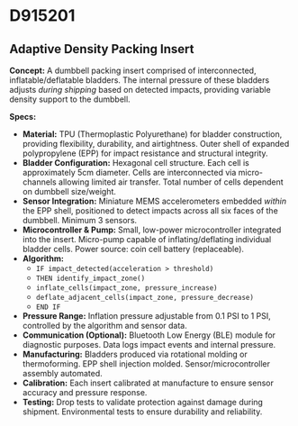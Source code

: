 # D915201

## Adaptive Density Packing Insert

**Concept:** A dumbbell packing insert comprised of interconnected, inflatable/deflatable bladders. The internal pressure of these bladders adjusts *during shipping* based on detected impacts, providing variable density support to the dumbbell.

**Specs:**

*   **Material:** TPU (Thermoplastic Polyurethane) for bladder construction, providing flexibility, durability, and airtightness.  Outer shell of expanded polypropylene (EPP) for impact resistance and structural integrity.
*   **Bladder Configuration:**  Hexagonal cell structure. Each cell is approximately 5cm diameter.  Cells are interconnected via micro-channels allowing limited air transfer. Total number of cells dependent on dumbbell size/weight.
*   **Sensor Integration:**  Miniature MEMS accelerometers embedded *within* the EPP shell, positioned to detect impacts across all six faces of the dumbbell. Minimum 3 sensors.
*   **Microcontroller & Pump:** Small, low-power microcontroller integrated into the insert.  Micro-pump capable of inflating/deflating individual bladder cells. Power source: coin cell battery (replaceable).
*   **Algorithm:**
    *   `IF impact_detected(acceleration > threshold)`
    *   `THEN identify_impact_zone()`
    *   `inflate_cells(impact_zone, pressure_increase)`
    *   `deflate_adjacent_cells(impact_zone, pressure_decrease)`
    *   `END IF`
*   **Pressure Range:**  Inflation pressure adjustable from 0.1 PSI to 1 PSI, controlled by the algorithm and sensor data.
*   **Communication (Optional):** Bluetooth Low Energy (BLE) module for diagnostic purposes.  Data logs impact events and internal pressure.
*   **Manufacturing:**  Bladders produced via rotational molding or thermoforming.  EPP shell injection molded. Sensor/microcontroller assembly automated.
*   **Calibration:** Each insert calibrated at manufacture to ensure sensor accuracy and pressure response.
*   **Testing:** Drop tests to validate protection against damage during shipment. Environmental tests to ensure durability and reliability.